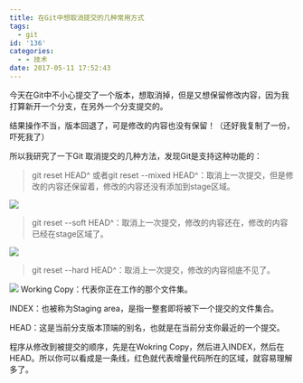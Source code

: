 ```yaml
---
title: 在Git中想取消提交的几种常用方式
tags:
  - git
id: '136'
categories:
  - - 技术
date: 2017-05-11 17:52:43
---
```

今天在Git中不小心提交了一个版本，想取消掉，但是又想保留修改内容，因为我打算新开一个分支，在另外一个分支提交的。 

结果操作不当，版本回退了，可是修改的内容也没有保留！（还好我复制了一份，吓死我了） 

所以我研究了一下Git 取消提交的几种方法，发现Git是支持这种功能的：

> git reset HEAD^ 或者git reset --mixed HEAD^：取消上一次提交，但是修改的内容还保留着，修改的内容还没有添加到stage区域。

![](https://ooo.0o0.ooo/2017/05/11/5914326762203.png)

> git reset --soft HEAD^：取消上一次提交，修改的内容还在，修改的内容已经在stage区域了。

![](https://ooo.0o0.ooo/2017/05/11/591432f00cfa1.png)

> git reset --hard HEAD^：取消上一次提交，修改的内容彻底不见了。

![](https://ooo.0o0.ooo/2017/05/11/591432fed1702.png) Working Copy：代表你正在工作的那个文件集。 

INDEX：也被称为Staging area，是指一整套即将被下一个提交的文件集合。 

HEAD：这是当前分支版本顶端的别名，也就是在当前分支你最近的一个提交。 

程序从修改到被提交的顺序，先是在Wokring Copy，然后进入INDEX，然后在HEAD。所以你可以看成是一条线，红色就代表增量代码所在的区域，就容易理解多了。
